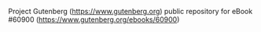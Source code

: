 Project Gutenberg (https://www.gutenberg.org) public repository for eBook #60900 (https://www.gutenberg.org/ebooks/60900)
